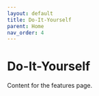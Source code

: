 ```yaml
---
layout: default
title: Do-It-Yourself
parent: Home
nav_order: 4
---
```


# Do-It-Yourself

Content for the features page.
